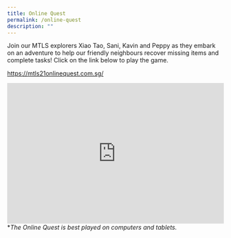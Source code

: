 ```yaml
---
title: Online Quest
permalink: /online-quest
description: ""
---
```

<p>Join our MTLS explorers Xiao Tao, Sani, Kavin and Peppy as they embark on an adventure to help our friendly neighbours recover missing items and complete tasks! Click on the link below to play the game.</p>

<a href="https://mtls21onlinequest.com.sg" target="_blank">https://mtls21onlinequest.com.sg/</a>
<div style="padding:65% 0 0 0;position:relative;"><iframe src="https://player.vimeo.com/video/591946094?badge=0&amp;autopause=0&amp;player_id=0&amp;app_id=58479&amp;h=31a027be51" frameborder="0" allow="autoplay; fullscreen; picture-in-picture" allowfullscreen="" style="position:absolute;top:0;left:0;width:100%;height:100%;" title="MTLS Teaser 3"></iframe></div>
*<i>The Online Quest is best played on computers and tablets.</i>
  </div>